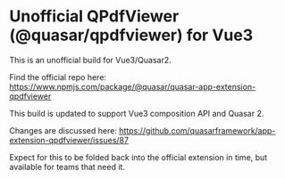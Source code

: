 Unofficial QPdfViewer (@quasar/qpdfviewer) for Vue3
===

This is an unofficial build for Vue3/Quasar2.

Find the official repo here: https://www.npmjs.com/package/@quasar/quasar-app-extension-qpdfviewer

This build is updated to support Vue3 composition API and Quasar 2.

Changes are discussed here: https://github.com/quasarframework/app-extension-qpdfviewer/issues/87

Expect for this to be folded back into the official extension in time, but available for teams that need it.